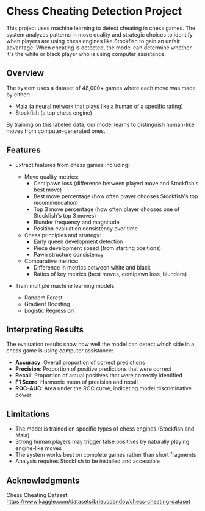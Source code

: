 # Chess Cheating Detection Project

This project uses machine learning to detect cheating in chess games. The system analyzes patterns in move quality and strategic choices to identify when players are using chess engines like Stockfish to gain an unfair advantage. When cheating is detected, the model can determine whether it's the white or black player who is using computer assistance.

## Overview

The system uses a dataset of 48,000+ games where each move was made by either:
- Maia (a neural network that plays like a human of a specific rating)
- Stockfish (a top chess engine)

By training on this labeled data, our model learns to distinguish human-like moves from computer-generated ones.

## Features

- Extract features from chess games including:
  - Move quality metrics:
    - Centipawn loss (difference between played move and Stockfish's best move)
    - Best move percentage (how often player chooses Stockfish's top recommendation)
    - Top 3 move percentage (how often player chooses one of Stockfish's top 3 moves)
    - Blunder frequency and magnitude
    - Position evaluation consistency over time
  - Chess principles and strategy:
    - Early queen development detection
    - Piece development speed (from starting positions)
    - Pawn structure consistency
  - Comparative metrics:
    - Difference in metrics between white and black
    - Ratios of key metrics (best moves, centipawn loss, blunders)
  
- Train multiple machine learning models:
  - Random Forest
  - Gradient Boosting
  - Logistic Regression

## Interpreting Results

The evaluation results show how well the model can detect which side in a chess game is using computer assistance:

- **Accuracy**: Overall proportion of correct predictions
- **Precision**: Proportion of positive predictions that were correct
- **Recall**: Proportion of actual positives that were correctly identified
- **F1 Score**: Harmonic mean of precision and recall
- **ROC-AUC**: Area under the ROC curve, indicating model discriminative power

## Limitations

- The model is trained on specific types of chess engines (Stockfish and Maia)
- Strong human players may trigger false positives by naturally playing engine-like moves
- The system works best on complete games rather than short fragments
- Analysis requires Stockfish to be installed and accessible


## Acknowledgments

Chess Cheating Dataset: https://www.kaggle.com/datasets/brieucdandoy/chess-cheating-dataset
